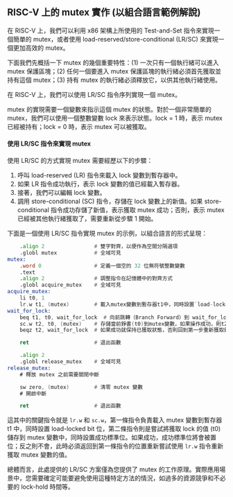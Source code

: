 ## RISC-V 上的 mutex 實作 (以組合語言範例解說)

在 RISC-V 上，我們可以利用 x86 架構上所使用的 Test-and-Set 指令來實現一個簡單的 mutex，或者使用 load-reserved/store-conditional (LR/SC) 來實現一個更加高效的 mutex。

下面我們先概括一下 mutex 的幾個重要特性：(1) 一次只有一個執行緒可以進入 mutex 保護區塊；(2) 任何一個要進入 mutex 保護區塊的執行緒必須首先獲取並持有這個 mutex；(3) 持有 mutex 的執行緒必須釋放它，以供其他執行緒使用。

在 RISC-V 上，我們可以使用 LR/SC 指令序列實現一個 mutex。

mutex 的實現需要一個變數來指示這個 mutex 的狀態。對於一個非常簡單的 mutex，我們可以使用一個整數變數 lock 來表示狀態。lock = 1 時，表示 mutex 已經被持有；lock = 0 時，表示 mutex 可以被獲取。

#### 使用 LR/SC 指令來實現 mutex

使用 LR/SC 的方式實現 mutex 需要經歷以下的步驟：

1. 呼叫 load-reserved (LR) 指令來載入 lock 變數到暫存器中。
2. 如果 LR 指令成功執行，表示 lock 變數的值已經載入暫存器。
3. 接著，我們可以編輯 lock 變數。
4. 調用 store-conditional (SC) 指令，存儲在 lock 變數上的新值。如果 store-conditional 指令成功存儲了新值，表示獲取 mutex 成功；否則，表示 mutex 已經被其他執行緒獲取了，需要重新從步驟 1 開始。

下面是一個使用 LR/SC 指令實現 mutex 的示例，以組合語言的形式呈現：

```asm
    .align 2                # 雙字對齊，以便作為空間分隔選項
    .globl mutex            # 全域可見
mutex:
    .word 0                 # 定義一個空的 32 位無符號整數變數
    .text
    .align 2                # 調整指令在記憶體中的對齊方式
    .globl acquire_mutex    # 全域可見
acquire_mutex:
    li t0, 1
    lr.w t1, (mutex)        # 載入mutex變數到暫存器t1中，同時設置`load-locked`bit位
wait_for_lock:
    beq t1, t0, wait_for_lock  # 向前跳轉（Branch Forward）到 wait_for_lock，如果 t1 與 t0 相等
    sc.w t2, t0, (mutex)    # 存儲當前錚書(t0)到mutex變數，如果操作成功，則t2被置位，否則t2將為0（也就是不成功）
    beqz t2, wait_for_lock  # 如果成功就保持已獲取狀態，否則回到第一步重新獲取鎖

    ret                     # 退出函數

    .align 2
    .globl release_mutex    # 全域可見
release_mutex:
    # 釋放 mutex 之前需要關閉中斷

    sw zero, (mutex)        # 清零 mutex 變數
    # 開啟中斷

    ret                     # 退出函數
```

這其中的關鍵指令就是 `lr.w` 和 `sc.w`，第一條指令負責載入 mutex 變數到暫存器 t1 中，同時設置 load-locked bit 位，第二條指令則是嘗試將獲取 lock 的值 (t0) 儲存到 mutex 變數中，同時設置成功標準位。如果成功，成功標準位將會被置位；反之則不會，此時必須返回到第一條指令的位置重新嘗試使用 `lr.w` 指令重新獲取 mutex 變數的值。

總體而言，此處提供的 LR/SC 方案僅為您提供了 mutex 的工作原理。實際應用場景中，您需要確定可能要避免使用這種特定方法的情況，如過多的資源競爭和不必要的 lock-hold 時間等。